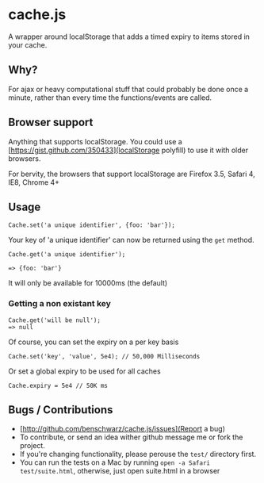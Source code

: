 # cache.js
A wrapper around localStorage that adds a timed expiry to items stored in your cache.

## Why? 

For ajax or heavy computational stuff that could probably be done once a minute, rather than every time the functions/events are called.

## Browser support

Anything that supports localStorage. You could use a [https://gist.github.com/350433](localStorage polyfill) to use it with older browsers. 

For bervity, the browsers that support localStorage are Firefox 3.5, Safari 4, IE8, Chrome 4+

## Usage

    Cache.set('a unique identifier', {foo: 'bar'});

Your key of 'a unique identifier' can now be returned using the `get` method.

    Cache.get('a unique identifier');

    => {foo: 'bar'}

It will only be available for 10000ms (the default)

### Getting a non existant key
    
    Cache.get('will be null');
    => null


Of course, you can set the expiry on a per key basis

    Cache.set('key', 'value', 5e4); // 50,000 Milliseconds

Or set a global expiry to be used for all caches

    Cache.expiry = 5e4 // 50K ms
    
## Bugs / Contributions

* [http://github.com/benschwarz/cache.js/issues](Report a bug)
* To contribute, or send an idea wither github message me or fork the project. 
* If you're changing functionality, please perouse the `test/` directory first.
* You can run the tests on a Mac by running `open -a Safari test/suite.html`, otherwise, just open suite.html in a browser

